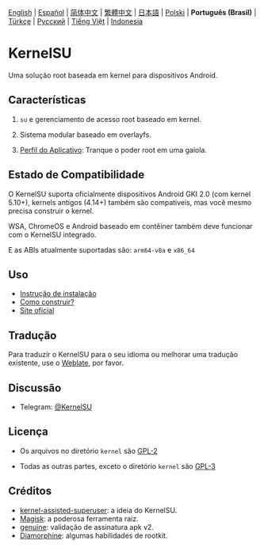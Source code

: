 [English](README.md) | [Español](README_ES.md) | [简体中文](README_CN.md) | [繁體中文](README_TW.md) | [日本語](README_JP.md) | [Polski](README_PL.md) | **Português (Brasil)** | [Türkçe](README_TR.md) | [Русский](README_RU.md) | [Tiếng Việt](README_VI.md) | [Indonesia](README_ID.md)

# KernelSU

Uma solução root baseada em kernel para dispositivos Android.

## Características

1. `su` e gerenciamento de acesso root baseado em kernel.

2. Sistema modular baseado em overlayfs.

3. [Perfil do Aplicativo](https://kernelsu.org/guide/app-profile.html): Tranque o poder root em uma gaiola.

## Estado de Compatibilidade

O KernelSU suporta oficialmente dispositivos Android GKI 2.0 (com kernel 5.10+), kernels antigos (4.14+) também são compatíveis, mas você mesmo precisa construir o kernel.

WSA, ChromeOS e Android baseado em contêiner também deve funcionar com o KernelSU integrado.

E as ABIs atualmente suportadas são: `arm64-v8a` e `x86_64`

## Uso
 - [Instrução de instalação](https://kernelsu.org/pt_BR/guide/installation.html)
 - [Como construir?](https://kernelsu.org/pt_BR/guide/how-to-build.html)
 - [Site oficial](https://kernelsu.org/pt_BR/)

## Tradução
Para traduzir o KernelSU para o seu idioma ou melhorar uma tradução existente, use o [Weblate](https://hosted.weblate.org/engage/kernelsu/), por favor.

## Discussão

- Telegram: [@KernelSU](https://t.me/KernelSU)

## Licença

- Os arquivos no diretório `kernel` são [GPL-2](https://www.gnu.org/licenses/old-licenses/gpl-2.0.en.html)

- Todas as outras partes, exceto o diretório `kernel` são [GPL-3](https://www.gnu.org/licenses/gpl-3.0.html)

## Créditos

- [kernel-assisted-superuser](https://git.zx2c4.com/kernel-assisted-superuser/about/): a ideia do KernelSU.
- [Magisk](https://github.com/topjohnwu/Magisk): a poderosa ferramenta raiz.
- [genuine](https://github.com/brevent/genuine/): validação de assinatura apk v2.
- [Diamorphine](https://github.com/m0nad/Diamorphine): algumas habilidades de rootkit.
